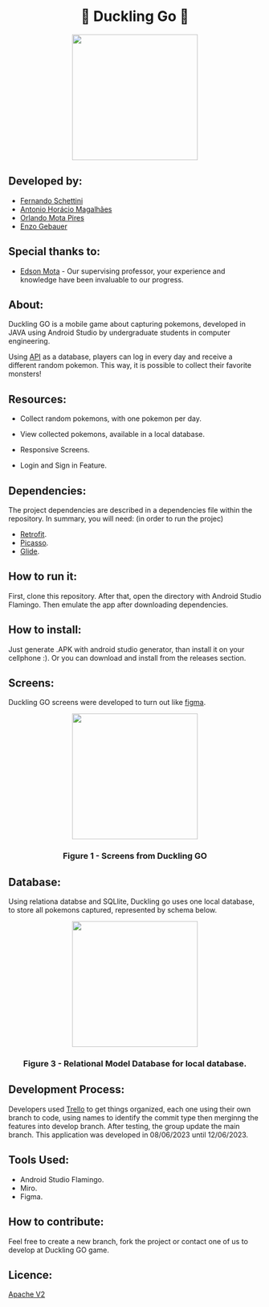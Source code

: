<h1 align="center">🥚 Duckling Go 🥚</h1>

<div align="center">
	<a href="https://www.youtube.com/watch?v=dQw4w9WgXcQ&ab_channel=RickAstley">
	<img height = "250em" src = "https://github.com/FernandoSchett/duckling-go/assets/80331486/6f3bf7d4-2457-443e-a2ed-0646add363d9" />
    </a>
</div>

## Developed by:
- [Fernando Schettini](https://github.com/FernandoSchett)
- [Antonio Horácio Magalhães](https://github.com/AntonioHoracio77)
- [Orlando Mota Pires](https://github.com/orlandomotapires)
- [Enzo Gebauer](https://github.com/enzogebauer)

## Special thanks to:

- [Edson Mota](https://github.com/edsonmottac) - Our supervising professor, your experience and knowledge have been invaluable to our progress.

## About:
Duckling GO is a mobile game about capturing pokemons, developed in JAVA using Android Studio by undergraduate students in computer engineering.

Using [API](https://pokeapi.co/) as a database, players can log in every day and receive a different random pokemon. This way, it is possible to collect their favorite monsters!

## Resources:

- Collect random pokemons, with one pokemon per day.

- View collected pokemons, available in a local database.

- Responsive Screens.

- Login and Sign in Feature.

## Dependencies:

The project dependencies are described in a dependencies file within the repository. In summary, you will need: (in order to run the projec)

- [Retrofit](https://square.github.io/retrofit/).
- [Picasso](https://square.github.io/picasso/). 
- [Glide](https://github.com/bumptech/glide).

## How to run it:

First, clone this repository. After that, open the directory with Android Studio Flamingo. Then emulate the app after downloading dependencies.

## How to install:

Just generate .APK with android studio generator, than install it on your  cellphone :). Or you can download and install from the releases section.

## Screens:

Duckling GO screens were developed to turn out like [figma](https://www.figma.com/file/dtiSuxRlSLNXzV9irm17JA/duckling_GO?type=design&t=UGtwTg0RtKuk1VhJ-1).

<div align="center">
	<a href="https://www.figma.com/file/dtiSuxRlSLNXzV9irm17JA/duckling_GO?type=design&t=UGtwTg0RtKuk1VhJ-1">
	<img height = "250em" src = "" />
    </a>
</div>
<h3 align="center">Figure 1 - Screens from Duckling GO</h3>

## Database:

Using relationa databse and SQLlite, Duckling go uses one local database, to store all pokemons captured, represented by schema below.

<div align="center">
	<a href="https://www.figma.com/file/dtiSuxRlSLNXzV9irm17JA/duckling_GO?type=design&t=UGtwTg0RtKuk1VhJ-1">
	<img height = "250em" src = "https://github.com/FernandoSchett/duckling-go/assets/80331486/1e841f0c-0660-48c2-ae1c-af2c8b6608e8" />
    </a>
</div>

<h3 align="center">Figure 3 - Relational Model Database for local database.</h3>

## Development Process:

Developers used [Trello]() to get things organized, each one using their own branch to code, using names to identify the commit type then merginng the features into develop branch. After testing, the group update the main branch. This application was developed in 08/06/2023 until 12/06/2023.

## Tools Used:

- Android Studio Flamingo.
- Miro.
- Figma.

## How to contribute:

Feel free to create a new branch, fork the project or contact one of us to develop at Duckling GO game.

## Licence:
[Apache V2](https://choosealicense.com/licenses/apache-2.0/)
